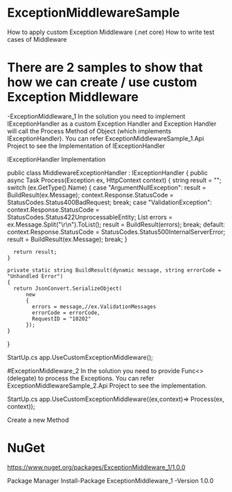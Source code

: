 # ExceptionMiddlewareSample
How to apply custom Exception Middleware (.net core) 
How to write test cases of Middleware

# There are 2 samples to show that how we can create / use custom Exception Middleware
-ExceptionMiddleware_1
In the solution  you need to implement IExceptionHandler as a custom Exception Handler and Exception Handler will call the Process Method of Object (which implements IExceptionHandler).
You can refer ExceptionMiddlewareSample_1.Api Project to see the Implementation of IExceptionHandler

IExceptionHandler Implementation

 public class MiddlewareExceptionHandler : IExceptionHandler
  {
    public async Task<string> Process(Exception ex, HttpContext context)
    {
      string result = "";
      switch (ex.GetType().Name)
      {
        case "ArgumentNullException":
          result = BuildResult(ex.Message);
          context.Response.StatusCode = StatusCodes.Status400BadRequest;
          break;
        case "ValidationException":
          context.Response.StatusCode = StatusCodes.Status422UnprocessableEntity;
          List<string> errors = ex.Message.Split("\r\n").ToList();
          result = BuildResult(errors);
          break;
        default:
          context.Response.StatusCode = StatusCodes.Status500InternalServerError;
          result = BuildResult(ex.Message);
          break;
      }

      return result;
    }

    private static string BuildResult(dynamic message, string errorCode = "Unhandled Error")
    {
      return JsonConvert.SerializeObject(
          new
          {
            errors = message,//ex.ValidationMessages
            errorCode = errorCode,
            RequestID = "10202"
          });
    }
 }

StartUp.cs
 app.UseCustomExceptionMiddleware();

#ExceptionMiddleware_2
In the solution you need to provide Func<> (delegate) to process the Exceptions.
You can refer ExceptionMiddlewareSample_2.Api Project to see the implementation.

StartUp.cs
 app.UseCustomExceptionMiddleware((ex,context)=> Process(ex, context));
 
 Create a new Method  

# NuGet
https://www.nuget.org/packages/ExceptionMiddleware_1/1.0.0

Package Manager
Install-Package ExceptionMiddleware_1 -Version 1.0.0
